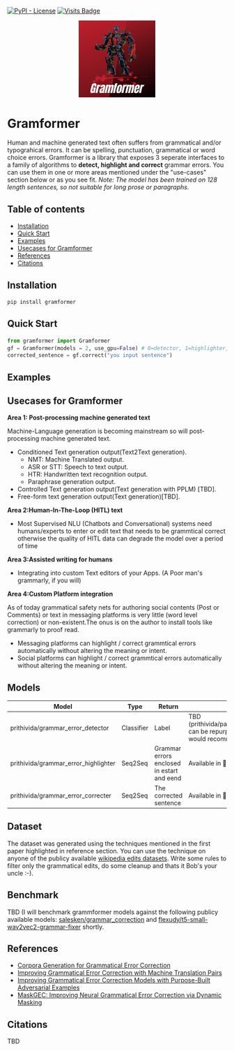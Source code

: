 [![PyPI - License](https://img.shields.io/hexpm/l/plug)](https://github.com/PrithivirajDamodaran/Parrot/blob/main/LICENSE)
[![Visits Badge](https://badges.pufler.dev/visits/PrithivirajDamodaran/Parrot_Paraphraser)](https://badges.pufler.dev)

<p align="center">
    <img src="images/GLogo.png" width="35%" height="35%"/>
</p>

# Gramformer
Human and machine generated text often suffers from grammatical and/or typograhical errors. It can be spelling, punctuation, grammatical or word choice errors. Gramformer is a library that exposes 3 seperate interfaces to a family of algorithms to **detect, highlight and correct** grammar errors. You can use them in one or more areas mentioned under the "use-cases" section below or as you see fit. *Note: The model has been trained on 128 length sentences, so not suitable for long prose or paragraphs.*

## Table of contents
- [Installation](#installation)
- [Quick Start](#quick-start)
- [Examples](#examples)
- [Usecases for Gramformer](#usecases-for-gramformer)
- [References](#references)
- [Citations](#citations)

## Installation
```python
pip install gramformer
```
## Quick Start
```python
from gramformer import Gramformer
gf = Gramformer(models = 2, use_gpu=False) # 0=detector, 1=highlighter, 2=corrector, 3=all 
corrected_sentence = gf.correct("you input sentence")
```

## Examples

## Usecases for Gramformer

**Area 1: Post-processing machine generated text**

Machine-Language generation is becoming mainstream so will post-processing machine generated text.

- Conditioned Text generation output(Text2Text generation).
    - NMT: Machine Translated output.
    - ASR or STT: Speech to text output.
    - HTR: Handwritten text recognition output.
    - Paraphrase generation output.
- Controlled Text generation output(Text generation with PPLM) [TBD].
- Free-form text generation output(Text generation)[TBD].

    
**Area 2:Human-In-The-Loop (HITL) text**
<ul>
    <li>Most Supervised NLU (Chatbots and Conversational) systems need humans/experts to enter or edit text that needs to be grammtical correct otherwise the quality of HITL data can degrade the model over a period of time </li>
</ul>    
    
**Area 3:Assisted writing for humans**
<ul>
    <li>Integrating into custom Text editors of your Apps. (A Poor man's grammarly, if you will) </li>
</ul>    

**Area 4:Custom Platform integration**

As of today grammatical safety nets for authoring social contents (Post or Comments) or text in messaging platforms is very little (word level correction) or non-existent.The onus is on the author to install tools like grammarly to proof read. 

<ul>
    <li> Messaging platforms can highlight / correct grammtical errors automatically without altering the meaning or intent.</li>
    <li> Social platforms can highlight / correct grammtical errors automatically without altering the meaning or intent.</li>
</ul>    

## Models

|      Model          |Type                          |Return                         |status|
|----------------|-------------------------------|-----------------------------|-----------------------------|
|prithivida/grammar_error_detector |Classifier |Label                             |TBD (prithivida/parrot_fluency_on_BERT can be repurposed here, but I would recommend you wait :-))|
|prithivida/grammar_error_highlighter|Seq2Seq    |Grammar errors enclosed in estart and eend |Available in 🤗 |
|prithivida/grammar_error_correcter  |Seq2Seq    |The corrected sentence              |Available in 🤗 |


## Dataset
The dataset was generated using the techniques mentioned in the first paper highlighted in reference section. You can use the technique on anyone of the publicy available [wikipedia edits datasets](https://snap.stanford.edu/data/wiki-meta.html#:~:text=Dataset%20information,Parsed%20Wikipedia%20edit%20history). Write some rules to filter only the grammatical edits, do some cleanup and thats it Bob's your uncle :-).

## Benchmark
TBD (I will benchmark grammformer models against the following publicy available models: [salesken/grammar_correction](https://huggingface.co/salesken/grammar_correction) and [flexudy/t5-small-wav2vec2-grammar-fixer](flexudy/t5-small-wav2vec2-grammar-fixer) shortly.


## References

- [Corpora Generation for Grammatical Error Correction](https://www.aclweb.org/anthology/N19-1333.pdf)
- [Improving Grammatical Error Correction with Machine Translation Pairs](https://www.aclweb.org/anthology/2020.findings-emnlp.30.pdf)
- [Improving Grammatical Error Correction Models with Purpose-Built Adversarial Examples](https://www.aclweb.org/anthology/2020.emnlp-main.228.pdf) 
- [MaskGEC: Improving Neural Grammatical Error Correction via Dynamic Masking](https://aaai.org/ojs/index.php/AAAI/article/view/5476#:~:text=By%20adding%20random%20masks%20to,correction%20model%20without%20additional%20data.) 

## Citations
TBD


